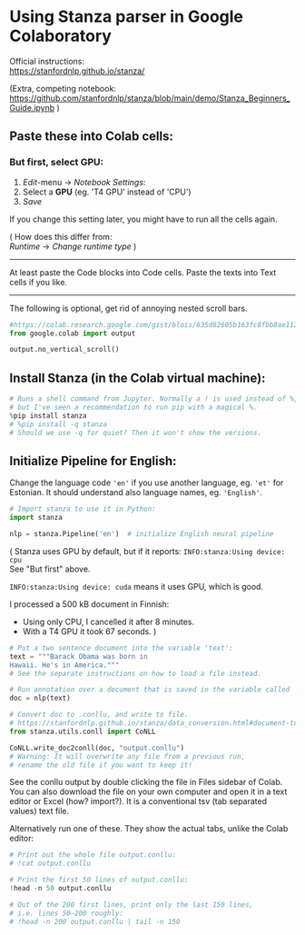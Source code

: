# Using Stanza parser in Google Colaboratory

Official instructions:  
https://stanfordnlp.github.io/stanza/

(Extra, competing notebook:  
https://github.com/stanfordnlp/stanza/blob/main/demo/Stanza_Beginners_Guide.ipynb )

## Paste these into Colab cells:

### But first, select GPU:

1. *Edit*-menu -> *Notebook Settings*:  
1. Select a **GPU** (eg. 'T4 GPU' instead of 'CPU')  
1. *Save*  

If you change this setting later, you might have to run all the cells again.

( How does this differ from:  
*Runtime* -> *Change runtime type* )

---------------------------------------------------------
At least paste the Code blocks into Code cells. Paste the texts into Text cells if you like.

---------------------------------------------------------
The following is optional, get rid of annoying nested scroll bars.
```python
#https://colab.research.google.com/gist/blois/635d82605b163fc8fbb8ae1128c7f388/no_vertical_scroll.ipynb
from google.colab import output

output.no_vertical_scroll()
```

## Install Stanza (in the Colab virtual machine):

```python
# Runs a shell command from Jupyter. Normally a ! is used instead of %, 
# but I've seen a recommendation to run pip with a magical %.
%pip install stanza
# %pip install -q stanza
# Should we use -q for quiet? Then it won't show the versions.
```

## Initialize Pipeline for English:

Change the language code `'en'` if you use another language, eg. `'et'` for Estonian. It should understand also language names, eg. `'English'`.

```python
# Import stanza to use it in Python:
import stanza

nlp = stanza.Pipeline('en')  # initialize English neural pipeline
```

( Stanza uses GPU by default, but if it reports: `INFO:stanza:Using device: cpu`  
See "But first" above.  

`INFO:stanza:Using device: cuda` means it uses GPU, which is good.

I processed a 500 kB document in Finnish:
- Using only CPU, I cancelled it after 8 minutes.
- With a T4 GPU it took 67 seconds. )

```python
# Put a two sentence document into the variable 'text':
text = """Barack Obama was born in 
Hawaii. He's in America."""
# See the separate instructions on how to load a file instead.
```

```python
# Run annotation over a document that is saved in the variable called 'text':
doc = nlp(text)
```

```python
# Convert doc to .conllu, and write to file.
# https://stanfordnlp.github.io/stanza/data_conversion.html#document-to-conll
from stanza.utils.conll import CoNLL

CoNLL.write_doc2conll(doc, "output.conllu")
# Warning: It will overwrite any file from a previous run, 
# rename the old file if you want to keep it!
```

See the conllu output by double clicking the file in Files sidebar of Colab. You can also download the file on your own computer and open it in a text editor or Excel (how? import?). It is a conventional tsv (tab separated values) text file.

Alternatively run one of these. They show the actual tabs, unlike the Colab editor:

```python
# Print out the whole file output.conllu:
# !cat output.conllu

# Print the first 50 lines of output.conllu:
!head -n 50 output.conllu

# Out of the 200 first lines, print only the last 150 lines,
# i.e. lines 50–200 roughly: 
# !head -n 200 output.conllu | tail -n 150
```

